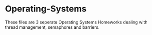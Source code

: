 # Operating-Systems
These files are 3 seperate Operating Systems Homeworks dealing with thread management, semaphores and barriers. 
